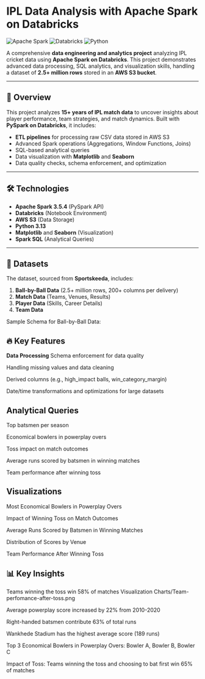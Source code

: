 # IPL Data Analysis with Apache Spark on Databricks

![Apache Spark](https://img.shields.io/badge/Apache_Spark-FFFFFF?style=for-the-badge&logo=apachespark&logoColor=#E35A16)
![Databricks](https://img.shields.io/badge/Databricks-FF3621?style=for-the-badge&logo=databricks&logoColor=white)
![Python](https://img.shields.io/badge/Python-3776AB?style=for-the-badge&logo=python&logoColor=white)

A comprehensive **data engineering and analytics project** analyzing IPL cricket data using **Apache Spark on Databricks**. This project demonstrates advanced data processing, SQL analytics, and visualization skills, handling a dataset of **2.5+ million rows** stored in an **AWS S3 bucket**.

---

## 📌 Overview
This project analyzes **15+ years of IPL match data** to uncover insights about player performance, team strategies, and match dynamics. Built with **PySpark on Databricks**, it includes:
- **ETL pipelines** for processing raw CSV data stored in AWS S3
- Advanced Spark operations (Aggregations, Window Functions, Joins)
- SQL-based analytical queries
- Data visualization with **Matplotlib** and **Seaborn**
- Data quality checks, schema enforcement, and optimization

---

## 🛠️ Technologies
- **Apache Spark 3.5.4** (PySpark API)
- **Databricks** (Notebook Environment)
- **AWS S3** (Data Storage)
- **Python 3.13**
- **Matplotlib** and **Seaborn** (Visualization)
- **Spark SQL** (Analytical Queries)

---

## 📂 Datasets
The dataset, sourced from **Sportskeeda**, includes:
1. **Ball-by-Ball Data** (2.5+ million rows, 200+ columns per delivery)
2. **Match Data** (Teams, Venues, Results)
3. **Player Data** (Skills, Career Details)
4. **Team Data**

Sample Schema for Ball-by-Ball Data:


## 🔥 Key Features
**Data Processing**
Schema enforcement for data quality

Handling missing values and data cleaning

Derived columns (e.g., high_impact balls, win_category_margin)

Date/time transformations and optimizations for large datasets

## **Analytical Queries**
Top batsmen per season

Economical bowlers in powerplay overs

Toss impact on match outcomes

Average runs scored by batsmen in winning matches

Team performance after winning toss

## **Visualizations**
Most Economical Bowlers in Powerplay Overs

Impact of Winning Toss on Match Outcomes

Average Runs Scored by Batsmen in Winning Matches

Distribution of Scores by Venue

Team Performance After Winning Toss


## 📊 Key Insights
Teams winning the toss win 58% of matches
Visualization Charts/Team-perfomance-after-toss.png

Average powerplay score increased by 22% from 2010-2020

Right-handed batsmen contribute 63% of total runs

Wankhede Stadium has the highest average score (189 runs)

Top 3 Economical Bowlers in Powerplay Overs: Bowler A, Bowler B, Bowler C

Impact of Toss: Teams winning the toss and choosing to bat first win 65% of matches
